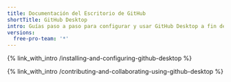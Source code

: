 ```yaml
---
title: Documentación del Escritorio de GitHub
shortTitle: GitHub Desktop
intro: Guías paso a paso para configurar y usar GitHub Desktop a fin de administrar tu trabajo de proyecto.
versions:
  free-pro-team: '*'
---
```


{% link_with_intro /installing-and-configuring-github-desktop %}

{% link_with_intro /contributing-and-collaborating-using-github-desktop %}
